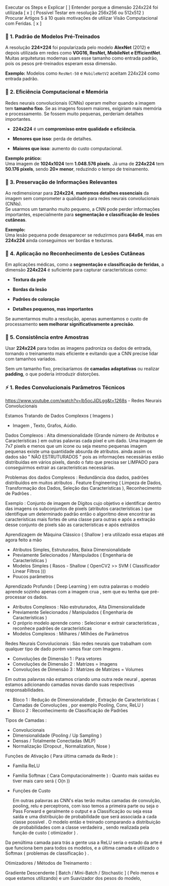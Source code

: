 
Executar os Steps e Explicar [  ] 
Entender porque a dimensão 224x224 foi utilizada [ x ]  ( Possível Testar em resolução 256x256 ou 512x512 )  
Procurar Artigos 5 á 10 quais motivações de utilizar Visão Computacional com Feridas. [ x ]  
### 📌 **1. Padrão de Modelos Pré-Treinados**

A resolução **224×224** foi popularizada pelo modelo **AlexNet** (2012) e depois utilizada em redes como **VGG16, ResNet, MobileNet e EfficientNet**. Muitas arquiteturas modernas usam esse tamanho como entrada padrão, pois os pesos pré-treinados esperam essa dimensão.

**Exemplo:** Modelos como `ResNet-50` e `MobileNetV2` aceitam 224x224 como entrada padrão.
 
### 📌 **2. Eficiência Computacional e Memória**

Redes neurais convolucionais (CNNs) operam melhor quando a imagem tem **tamanho fixo**. Se as imagens fossem maiores, exigiriam mais memória e processamento. Se fossem muito pequenas, perderiam detalhes importantes.

- **224x224** é um **compromisso entre qualidade e eficiência**.
    
- **Menores que isso**: perda de detalhes.
    
- **Maiores que isso**: aumento do custo computacional.
    

**Exemplo prático:**  
Uma imagem de **1024x1024** tem **1.048.576 pixels**. Já uma de **224x224** tem **50.176 pixels**, sendo **20× menor**, reduzindo o tempo de treinamento.

### **📌 3. Preservação de Informações Relevantes**

Ao redimensionar para **224x224**, **mantemos detalhes essenciais** da imagem sem comprometer a qualidade para redes neurais convolucionais (CNNs).  
Se usarmos um tamanho muito pequeno, a CNN pode perder informações importantes, especialmente para **segmentação e classificação de lesões cutâneas**.

**Exemplo:**  
Uma lesão pequena pode desaparecer se reduzirmos para **64x64**, mas em **224x224** ainda conseguimos ver bordas e texturas.

### 📌 **4. Aplicação no Reconhecimento de Lesões Cutâneas**

Em aplicações médicas, como a **segmentação e classificação de feridas**, a dimensão **224x224** é suficiente para capturar características como:

- **Textura da pele**
    
- **Bordas da lesão**
    
- **Padrões de coloração**
    
- **Detalhes pequenos, mas importantes**
    

Se aumentarmos muito a resolução, apenas aumentamos o custo de processamento **sem melhorar significativamente a precisão**.

### 📌 **5. Consistência entre Amostras**

Usar **224x224** para todas as imagens padroniza os dados de entrada, tornando o treinamento mais eficiente e evitando que a CNN precise lidar com tamanhos variados.

Sem um tamanho fixo, precisaríamos de **camadas adaptativas** ou realizar **padding**, o que poderia introduzir distorções.


### ⚡ **1. Redes  Convolucionais Parâmetros Técnicos**

https://www.youtube.com/watch?v=lb5ocJiDLgg&t=1268s - Redes Neurais Convolucionais

Estamos Tratando de Dados Complexos ( Imagens )

* Imagem , Texto, Grafos, Aúdio.

Dados Complexos : Alta dimensionalidade (Grande número de Atributos e Características ) em outras palavras cada pixel e um dado.  Uma imagem de 7x7 pixels e menos que um ícone ou seja mesmo pequenas imagem pequenas existe uma quantidade absurda de atributos. ainda assim os dados são " NÃO ESTRUTURADOS " pois as informações necessárias estão distribuídas em vários pixels, dando o fato que precisa ser LIMPADO para conseguirmos extrair as características necessárias.

Problemas dos dados  Complexos : Redundância doa dados, padrões distribuídos em muitos atributos .  Feature Engineering  ( Limpeza de Dados, Transformação dos Dados, Seleção das Características ), Reconhecimento de Padrões . 

Exemplo  : Conjunto de imagem de Dígitos  cujo objetivo e identificar dentro das imagens os subconjuntos de pixels (atributos características ) que identifique um determinado padrão  então o algoritmo deve encontrar as características mais fortes de uma classe para outras e após a extração desse conjunto de pixels são as características e após extraídos 

Aprendizagem de Máquina Clássico ( Shallow ) era utilizado essa etapas até agora feito a mão

* Atributos Simples, Estruturados, Baixa Dimensionalidade  
*  Previamente Selecionados / Manipulados ( Engenharia de Características )
* Modelos Simples ( Rasos - Shallow ( OpenCV2  >> SVM  ( Classificador Linear Filtros  )))
* Poucos parâmetros

Aprendizado Profundo ( Deep Learning ) em outra palavras o modelo aprende sozinho apenas com a imagem crua , sem que eu tenha que pré-processar os dados.

* Atributos Complexos :  Não estruturados, Alta Dimensionalidade
* Previamente Selecionados / Manipulados ( Engenharia de Características )
*  O próprio modelo aprende como : Selecionar e extrair características , reconhece padrões de características
* Modelos Complexos : Milhares  / Milhões de Parâmetros 

Redes Neurais Convolucionais :  São redes neurais que trabalham com qualquer tipo de dado porém vamos fixar com Imagens .

* Convoluções de Dimensão 1 :  Para vetores
* Convoluções de Dimensão 2 : Matrizes =  Imagens
* Convoluções de Dimensão 3 : Matrizes de Matrizes = Volumes

Em outras palavras não estamos criando uma outra rede neural , apenas estamos adicionando camadas novas dando suas respectivas responsabilidades.

*  Bloco 1  : Redução de Dimensionalidade , Extração de Características  ( Camadas de Convoluções , por exemplo Pooling, Conv, ReLU )
*  Bloco 2 :  Reconhecimento de Classificação de Padrões

Tipos de Camadas : 

* Convolucionais
* Dimensionalidade (Pooling / Up Sampling )
* Densas / Totalmente Conectadas (MLP)
* Normalização (Dropout , Normalization, Nose )

Funções de Ativação ( Para última camada da Rede ) :

*  Família ReLU 
*  Família Softmax ( Cara Computacionalmente ) : Quanto mais saídas eu tiver mais caro será ( O(n ))

* Funções de Custo 
 
	Em outras palavras as CNN's elas terão muitas camadas de convulção, pooling, relu e perceptrons, com isso temos a primeira parte ou seja o Pass Forward e geralmente o output e a Classificação ou seja  essa saída e uma distribuição de probabilidade que será associada a cada classe possível . O modelo então e treinado comparando a distribuição de probabilidades com a classe verdadeira , sendo realizada pela função de custo ( otimizador ) .


Da penúltima camada para trás a gente usa a ReLU  seria o estado da arte é que funciona bem para todos os modelos, e a última camada e utilizado o Softmax ( problemas de classificação ) .


Otimizadores / Métodos de Treinamento : 


Gradiente Descendente [ Batch / Mini-Batch / Stochastic ]  ( Pelo menos e oque estamos utilizando) e um Suavizador  dos pesos do modelo, 